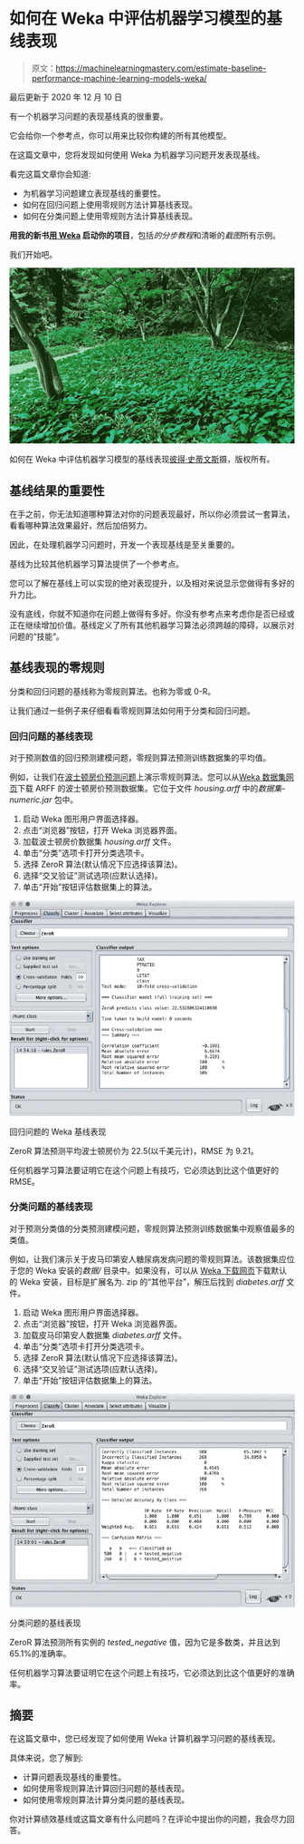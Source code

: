 # 如何在 Weka 中评估机器学习模型的基线表现

> 原文：<https://machinelearningmastery.com/estimate-baseline-performance-machine-learning-models-weka/>

最后更新于 2020 年 12 月 10 日

有一个机器学习问题的表现基线真的很重要。

它会给你一个参考点，你可以用来比较你构建的所有其他模型。

在这篇文章中，您将发现如何使用 Weka 为机器学习问题开发表现基线。

看完这篇文章你会知道:

*   为机器学习问题建立表现基线的重要性。
*   如何在回归问题上使用零规则方法计算基线表现。
*   如何在分类问题上使用零规则方法计算基线表现。

**用我的新书[用 Weka](https://machinelearningmastery.com/machine-learning-mastery-weka/) 启动你的项目**，包括*的分步教程*和清晰的*截图*所有示例。

我们开始吧。

![How To Estimate A Baseline Performance For Your Machine Learning Models in Weka](img/d1277cb7b98d6082f49f82cf32dff35b.png)

如何在 Weka 中评估机器学习模型的基线表现[彼得·史蒂文斯](https://www.flickr.com/photos/nordique/14016458420/)摄，版权所有。

## 基线结果的重要性

在手之前，你无法知道哪种算法对你的问题表现最好，所以你必须尝试一套算法，看看哪种算法效果最好，然后加倍努力。

因此，在处理机器学习问题时，开发一个表现基线是至关重要的。

基线为比较其他机器学习算法提供了一个参考点。

您可以了解在基线上可以实现的绝对表现提升，以及相对来说显示您做得有多好的升力比。

没有底线，你就不知道你在问题上做得有多好。你没有参考点来考虑你是否已经或正在继续增加价值。基线定义了所有其他机器学习算法必须跨越的障碍，以展示对问题的“技能”。

## 基线表现的零规则

分类和回归问题的基线称为零规则算法。也称为零或 0-R。

让我们通过一些例子来仔细看看零规则算法如何用于分类和回归问题。

### 回归问题的基线表现

对于预测数值的回归预测建模问题，零规则算法预测训练数据集的平均值。

例如，让我们在[波士顿房价预测问题](https://archive.ics.uci.edu/ml/datasets/Housing)上演示零规则算法。您可以从[Weka 数据集网页](https://sourceforge.net/projects/weka/files/datasets/)下载 ARFF 的波士顿房价预测数据集。它位于文件 *housing.arff* 中的*数据集-numeric.jar* 包中。

1.  启动 Weka 图形用户界面选择器。
2.  点击“浏览器”按钮，打开 Weka 浏览器界面。
3.  加载波士顿房价数据集 *housing.arff* 文件。
4.  单击“分类”选项卡打开分类选项卡。
5.  选择 ZeroR 算法(默认情况下应选择该算法)。
6.  选择“交叉验证”测试选项(应默认选择)。
7.  单击“开始”按钮评估数据集上的算法。

![Weka Baseline Performance For a Regression Problem](img/9e20abcb02e7946a092011a41528b6b7.png)

回归问题的 Weka 基线表现

ZeroR 算法预测平均波士顿房价为 22.5(以千美元计)，RMSE 为 9.21。

任何机器学习算法要证明它在这个问题上有技巧，它必须达到比这个值更好的 RMSE。

### 分类问题的基线表现

对于预测分类值的分类预测建模问题，零规则算法预测训练数据集中观察值最多的类值。

例如，让我们演示关于皮马印第安人糖尿病发病问题的零规则算法。该数据集应位于您的 Weka 安装的*数据/* 目录中。如果没有，可以从 [Weka 下载网页](https://waikato.github.io/weka-wiki/downloading_weka/)下载默认的 Weka 安装，目标是扩展名为. zip 的“其他平台”，解压后找到 *diabetes.arff* 文件。

1.  启动 Weka 图形用户界面选择器。
2.  点击“浏览器”按钮，打开 Weka 浏览器界面。
3.  加载皮马印第安人数据集 *diabetes.arff* 文件。
4.  单击“分类”选项卡打开分类选项卡。
5.  选择 ZeroR 算法(默认情况下应选择该算法)。
6.  选择“交叉验证”测试选项(应默认选择)。
7.  单击“开始”按钮评估数据集上的算法。

![Weka Baseline Performance For a Classification Problem](img/f42ff36dd967c1fcf42a826cf5179f82.png)

分类问题的基线表现

ZeroR 算法预测所有实例的 *tested_negative* 值，因为它是多数类，并且达到 65.1%的准确率。

任何机器学习算法要证明它在这个问题上有技巧，它必须达到比这个值更好的准确率。

## 摘要

在这篇文章中，您已经发现了如何使用 Weka 计算机器学习问题的基线表现。

具体来说，您了解到:

*   计算问题表现基线的重要性。
*   如何使用零规则算法计算回归问题的基线表现。
*   如何使用零规则算法计算分类问题的基线表现。

你对计算绩效基线或这篇文章有什么问题吗？在评论中提出你的问题，我会尽力回答。